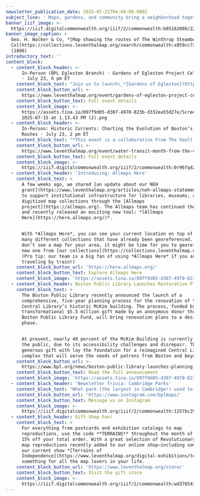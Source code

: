 ```yaml
---
newsletter_publication_date: 2025-07-21T04:00:00.000Z
subject_line: ' Maps, gardens, and community bring a neighborhood together'
banner_iiif_image: >-
  https://iiif.digitalcommonwealth.org/iiif/2/commonwealth:b85162086/221,1522,6567,3401/1400,/0/default.jpg
banner_image_caption: >
  Geo. H. Walker & Co, *[Map showing the routes of The Winthrop Steamboat
  Co](https://collections.leventhalmap.org/search/commonwealth:x059cc723)*
  (1896)
introductory_text: ''
content_block:
  - content_block_header: >-
      In-Person (BPL Egleston Branch) · Gardens of Egleston Project Celebration
      · July 23, 6 pm ET
    content_block_text: "Join us to launch\_*[Gardens of Egleston](https://gardensofegleston.org/)*, a creative storytelling and mapping project sponsored by MassHumanities,\_the Friends of the Egleston Square Branch Library, and\_the\_Citywide Friends of the Boston Public Library, with help from the Leventhal Map & Education Center and the BPL Community History Department. *Gardens of Egleston* explores this neighborhood’s rich history, culture, and resilience through gardens and gardeners.\n\nThe event will feature refreshments, videos, photos, presentations by a featured community gardener, and an interactive map display created by LMEC Assistant Curator of Digital & Participatory Geography, **Ian Spangler.** No registration necessary.\n"
    content_block_button_url: >-
      https://www.leventhalmap.org/event/gardens-of-egleston-project-celebration-celebracin-del-proyecto-jardines-de-egleston/
    content_block_button_text: Full event details
    content_block_image: >-
      https://assets.tina.io/097f9d05-d307-4978-823b-d332ea55d27e/Screenshot
      2025-07-15 at 1.13.43 PM (2).png
  - content_block_header: >-
      In-Person: Historic Currents: Charting the Evolution of Boston’s Ferry
      Routes · July 23, 2 pm ET
    content_block_text: "*This event is a collaborative From The Vault between the Leventhal Map & Education Center and [A Better City](https://www.abettercity.org/),\_the [Seaport Transportation Management Association](https://www.seaporttma.org/), and the [Lower Mystic Transportation Management Association](https://www.lowermystictma.com/).*\n\nIn celebration of Water Transit Month,\_*Historic Currents*\_explores Boston’s rich history of water transit routes connecting communities across the Mystic River and Boston Harbor. Through historic maps, we invite visitors to learn about how transportation hubs, industries, and the destinations characterizing Greater Boston communities led the way for a variety of successful ferry routes.\n\nToday, new and improved water transportation has come to Quincy, Winthrop, East Boston, and many more parts of the Greater Boston region.\_*Historic Currents*\_will allow you to visualize the past and present side-by-side and envision the future of water transit.\n"
    content_block_button_url: >-
      https://www.leventhalmap.org/event/water-transit-month-from-the-vault-collections-showing/
    content_block_button_text: Full event details
    content_block_image: >-
      https://iiif.digitalcommonwealth.org/iiif/2/commonwealth:0r96fq42c/139,174,2713,5576/,1200/0/default.jpg
  - content_block_header: 'Introducing: Allmaps Here'
    content_block_text: >
      A few weeks ago, we shared [an update about our NEH
      grant](https://www.leventhalmap.org/articles/neh-allmaps-statement-2025/)
      to support institutional infrastructure for libraries, museums, and other
      digitized map collections through the [Allmaps
      project](https://allmaps.org). The Allmaps team has continued their work
      and recently released an exciting new tool: *[Allmaps
      Here](https://here.allmaps.org/)*. 


      With *Allmaps Here*, you can see your current location on top of maps from
      many different collections that have already been georeferenced. If you
      don’t see a map for your area, it might be time for you to georeference a
      new one from [our collections](https://collections.leventhalmap.org/)!
      (Pro tip: our team is a big fan of using *Allmaps Here* if you are
      traveling by train!)
    content_block_button_url: 'https://here.allmaps.org/'
    content_block_button_text: Explore Allmaps Here
    content_block_image: 'https://assets.tina.io/097f9d05-d307-4978-823b-d332ea55d27e/image (10).png'
  - content_block_header: Boston Public Library Launches Restoration Planning Process
    content_block_text: >
      The Boston Public Library recently announced the launch of a
      comprehensive, five-year planning process for the renovation of the
      Central Library’s historic McKim building. The process, funded by a
      transformational $5.5 million gift made by an anonymous donor through the
      Boston Public Library Fund, will bring renovation plans to a design-ready
      phase. 


      At present, nearly 40 percent of the McKim Building is currently closed to
      the public, due to its accessibility challenges and disrepair. This
      generous gift with lay the foundation for a reimagined Central Library
      complex that will serve the needs of patrons from Boston and beyond.
    content_block_button_url: >-
      https://www.bpl.org/news/boston-public-library-launches-planning-process-to-return-the-peoples-palace-to-the-people/
    content_block_button_text: Read the full announcement
    content_block_image: 'https://assets.tina.io/097f9d05-d307-4978-823b-d332ea55d27e/image (11).png'
  - content_block_header: 'Newsletter Trivia: Cambridge Parks'
    content_block_text: "What park (the largest in Cambridge!) used to be a brick-producing clay pit, a landfill, and dump site for the Alewife Red Line extension in the 1970s and 80s before it was converted into a park space? (*Hint: Look at the map image to the left and at our recent social media posts for a clue about the answer to each week’s trivia!*)\n\n* Danehy Park\n* Alewife Brook Reservation\n* North Point Park\n* Cambridge Common\n\nThe answer to last newsletter’s question about was about what was not a former station name for a Red Line stop in the Harvard Square area and the answer is **Harvard/Kennedy**.\n\nCorrect answers will be included in a random draw—the winner will receive the next three\_[Map of the Month club](https://www.leventhalmap.org/donate/map-of-the-month/)\_postcards for free.\_***Congratulations to our last winner, José!***  In order to enter, make sure you follow us on [Bluesky](https://bsky.app/profile/bplmaps.bsky.social),\_[Instagram](https://www.instagram.com/bplmaps/)\_or\_[Facebook](https://www.facebook.com/bplmaps)\_and direct message or email us the answer to the following question. We’ll accept answers until **July 28 at 9 am ET**.\n"
    content_block_button_url: 'https://www.instagram.com/bplmaps/'
    content_block_button_text: Message us on Instagram
    content_block_image: >-
      https://iiif.digitalcommonwealth.org/iiif/2/commonwealth:1257bc29m/597,180,2715,4539/,1400/0/default.jpg
  - content_block_header: Gift Shop Fun!
    content_block_text: >
      For everything from postcards and exhibition catalogs to map
      reproductions, use the code **TERRAINS** throughout the month of July for
      15% off your total order. With a great selection of Revolutionary War-era
      map reproductions recently added to our online shop—including some from
      our current show *[Terrains of
      Independence](https://www.leventhalmap.org/digital-exhibitions/terrains-of-independence/)*—there’s
      something for all the map lovers in your life.
    content_block_button_url: 'https://www.leventhalmap.org/store/'
    content_block_button_text: Visit the gift store
    content_block_image: >-
      https://iiif.digitalcommonwealth.org/iiif/2/commonwealth:wd376543v/3300,212,2907,3944/,1400/0/default.jpg
---
```


